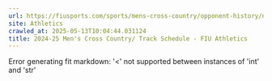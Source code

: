 ```yaml
---
url: https://fiusports.com/sports/mens-cross-country/opponent-history/ncaa/314
site: Athletics
crawled_at: 2025-05-13T10:04:44.031124
title: 2024-25 Men's Cross Country/ Track Schedule - FIU Athletics
---
```


Error generating fit markdown: '<' not supported between instances of 'int' and 'str'
